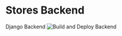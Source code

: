 # Stores Backend
Django Backend
![Build and Deploy Backend](https://github.com/Stores2020/backend/workflows/Build%20and%20Deploy%20Backend/badge.svg?branch=master)
